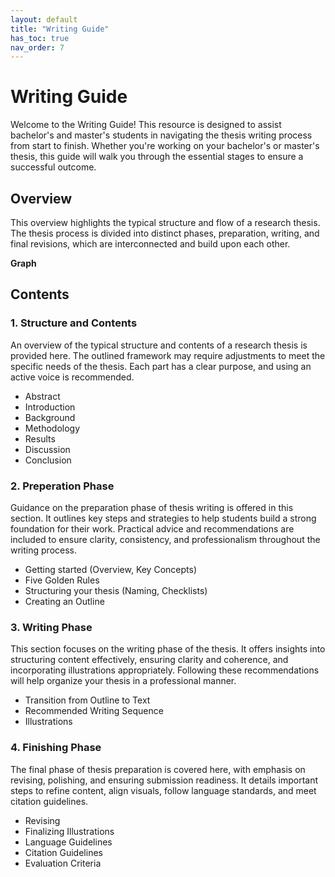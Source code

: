 ```yaml
---
layout: default
title: "Writing Guide"
has_toc: true
nav_order: 7
---
```


# Writing Guide

Welcome to the Writing Guide! This resource is designed to assist bachelor's and master's students in navigating the thesis writing process from start to finish. Whether you're working on your bachelor's or master's thesis, this guide will walk you through the essential stages to ensure a successful outcome.

## Overview

This overview highlights the typical structure and flow of a research thesis. The thesis process is divided into distinct phases, preparation, writing, and final revisions, which are interconnected and build upon each other.

**Graph**

## Contents

### 1. Structure and Contents
An overview of the typical structure and contents of a research thesis is provided here. The outlined framework may require adjustments to meet the specific needs of the thesis. Each part has a clear purpose, and using an active voice is recommended.
  - Abstract
  - Introduction
  - Background
  - Methodology
  - Results
  - Discussion
  - Conclusion

### 2. Preperation Phase
Guidance on the preparation phase of thesis writing is offered in this section. It outlines key steps and strategies to help students build a strong foundation for their work. Practical advice and recommendations are included to ensure clarity, consistency, and professionalism throughout the writing process.
  - Getting started (Overview, Key Concepts)
  - Five Golden Rules
  - Structuring your thesis (Naming, Checklists)
  - Creating an Outline

### 3. Writing Phase
This section focuses on the writing phase of the thesis. It offers insights into structuring content effectively, ensuring clarity and coherence, and incorporating illustrations appropriately. Following these recommendations will help organize your thesis in a professional manner.
  - Transition from Outline to Text
  - Recommended Writing Sequence
  - Illustrations

### 4. Finishing Phase
The final phase of thesis preparation is covered here, with emphasis on revising, polishing, and ensuring submission readiness. It details important steps to refine content, align visuals, follow language standards, and meet citation guidelines.
  - Revising
  - Finalizing Illustrations
  - Language Guidelines
  - Citation Guidelines
  - Evaluation Criteria

<!--
## Writing: Structure and general writing advice

### What is already there?
[Hanbook Website](https://digital-work-lab.github.io/handbook/docs/20-research/20_processes/20.29.writing.html)
    
    - Structure of contents
    - Writing style
    - Citation style
    - Creating illustrations
    - Reference at the end of the page
[Theses Website](https://digital-work-lab.github.io/theses/)
    
    - only Link to the handbook website
    - Expose
- [Example Structure](https://digital-work-lab.github.io/theses/docs/expose.html)
    
    - Example structure of a bullet point chapter outline

### What is also needed?

    - Five golden rules
    - How to name the sections?
    - When are illustrations needed?
    - How to create the outline?
    - What to put in the outline?
    - How to get from the outline to the text?
    - Which part should you write first?

### Structure

## Page one: **Preparation Phase**

**Laying the Foundation for Your Thesis**

1. **Getting Started**
   - **Overview**
     - **What You’ll Learn**:
       - Structuring your thesis
       - Writing in a clear and concise manner
       - Effectively using illustrations
   - **Key Concepts**
     - **Importance of Structure**: explains why structuring your thesis early on can save time and improve readability
     - **Clarity Over Everything**: emphasizes writing in an accessible way to avoid confusion for readers
     <!--- **Integration with Handbook**: highlights additional resources such as citation style guidelines, writing style recommendations, and tips for creating professional visuals

2. **Five Golden Rules**
   - **Rule 1: Start with a Strong Outline**
     - explains the importance of outlining before starting
     - Outline as the backbone of your thesis
     - provides tips for breaking down your thesis into sections
   - **Rule 2: Maintain Consistency**
     - Consistency in tone: formal, clear, and academic
     - Formatting rules: follow a single style guide for margins, headings, and citations
     - suggests tools like Zotero to help manage citations efficiently
   - **Rule 3: Prioritize Clarity**
     - guides on using short, direct sentences and avoiding unnecessary jargon
     - advises defining technical terms for readers unfamiliar with the topic
   - **Rule 4: Revise Extensively**
     - recommends a multi-step revision process, focusing on structure first, then content, and finally grammar
     - encourages seeking feedback from your supervisor
   - **Rule 5: Use Illustrations Wisely**
     - discusses the purpose of visuals and when to include them (e.g., data-heavy sections, complex processes)
     - warns against overloading the thesis with unnecessary graphics


3. **Structuring Your Thesis**
   - **Section Naming Guide**:
     - *Introduction*: introduces the research problem, objectives, and relevance
     - *Literature Review*/ *Theoretical Background*: summarizes previous research and identifies gaps
     - *Methods*: details the research methodology used
     - *Results*: presents findings clearly and concisely
     - *Discussion*: interprets the results and their implications
     - *Conclusion*: summarizes contributions and suggests areas for further research
   - **Checklist for Key Components**:
     - Research objectives and hypotheses
     - Key literature with citations
     - Research design and methodology
     - Expected outcomes or contributions to the field

4. **Creating an Outline**:
   - creating a general outline for any chapter in a thesis involves structuring the content systematically to ensure clarity, coherence, and alignment with the paper's objectives
   - not really a universal approach due to the different contents of the chapter
   - *links to the "Structuring Your Thesis" section for guidance on creating detailed outlines*

## Page two: **Writing Phase**

**Bringing Your Thesis to Life**

1. **Writing Process**
   - **Transitioning from Outline to Text**
     - *Tips* for expanding bullet points into paragraphs
     - importance of using topic sentences to maintain focus in each paragraph
     - suggestions for integrating references into the text without disrupting flow
   - **Recommended Writing Sequence**
     1. **Methods Section**:
        - easiest section to write first since it’s factual and descriptive
        - sets a foundation for presenting results
     2. **Results Section**:
        - focus on presenting data without interpretation
        - utilize tables, charts, or summarized text as needed
     3. **Discussion Section**:
        - analyzes results in the context of research objectives and questions
        - identifies limitations and discusses implications
     4. **Introduction and Literature Review**:
        - write these later to ensure alignment with what the study achieved
        - contextualize findings and highlight research significance
     5. **Conclusion**:
        - recap key insights and their relevance
        - avoid introducing new ideas or findings

2. **When Are Illustrations Needed?**
   - **Data Presentation**:
     - use charts, graphs, or tables for numerical data
   - **Clarifying Processes**:
     - include flowcharts or diagrams to explain methodologies or workflows
   - **Enhancing Understanding**:
     - use concept maps for theoretical frameworks
   - **Illustration Best Practices**:
     - ensure all visuals are clear, professionally designed, and properly labeled
     - avoid printing large code or class diagrams; focus on architecture and key mechanisms

## Page three: **Finishing Phase**

**Polishing Your Work for Submission**

1. **Revising Extensively**
   - **Step-by-Step Revision Process**:
     - start with structure: Ensure sections flow logically
     - revise content: Improve clarity, coherence, and depth of information
     - finalize language: Check grammar, spelling, and style consistency
   - **Seeking Feedback**:
     - collaborate with peers or supervisors to identify improvement areas

2. **Finalizing Illustrations**
   - **Visual Alignment**:
     - verify that all visuals complement the text and are necessary
     - check for consistency in design style and labeling
   - **Avoid Redundancy**:
     - do not repeat information from visuals in the text unnecessarily
   - **Special Visuals**:
     - use diagrams for system architectures or pseudo-code instead of full code listings

3. **Language Guidelines**
   - **When to Use Present Tense**:
     - general truths or accepted knowledge
     - descriptions of the paper’s content and findings (e.g., “Figure 1 shows…”)
   - **When to Use Past Tense**:
     - descriptions of specific methods, experiments, or results
     - discussion of prior research

4. **Citation Guidelines**
   - **When should you cite directly?**
   - **When should you cite indirectly?**
   - **How does the APA format look?**

-->